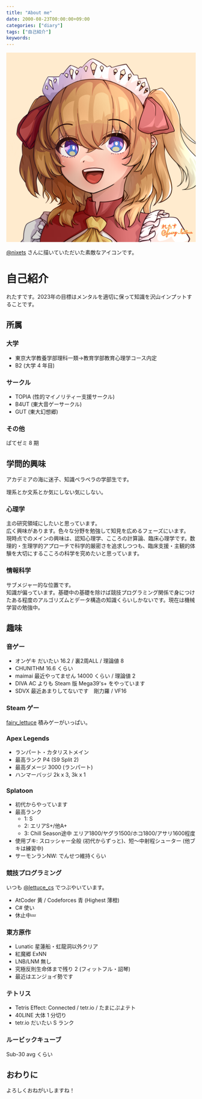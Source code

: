 ```yaml
---
title: "About me"
date: 2000-08-23T00:00:00+09:00
categories: ["diary"]
tags: ["自己紹介"]
keywords:
---
```


![アイコン](/icon.png)

[@nixets](https://twitter.com/nixets) さんに描いていただいた素敵なアイコンです。

# 自己紹介

れたすです。2023年の目標はメンタルを適切に保って知識を沢山インプットすることです。

## 所属

### 大学

- 東京大学教養学部理科一類→教育学部教育心理学コース内定  
- B2 (大学 4 年目)

### サークル

- TOPIA (性的マイノリティー支援サークル)
- B4UT (東大音ゲーサークル)
- GUT (東大幻想郷)

### その他

ぱてゼミ 8 期

## 学問的興味

アカデミアの海に迷子、知識ペラペラの学部生です。

理系とか文系とか気にしない気にしない。

### 心理学
主の研究領域にしたいと思っています。  
広く興味があります。色々な分野を勉強して知見を広めるフェーズにいます。  
現時点でのメインの興味は、認知心理学、こころの計算論、臨床心理学です。数理的・生理学的アプローチで科学的厳密さを追求しつつも、臨床支援・主観的体験を大切にするこころの科学を究めたいと思っています。

### 情報科学
サブメジャー的な位置です。  
知識が偏っています。基礎中の基礎を除けば競技プログラミング関係で身につけたある程度のアルゴリズムとデータ構造の知識くらいしかないです。現在は機械学習の勉強中。

## 趣味

### 音ゲー

- オンゲキ
だいたい 16.2 / 裏2周ALL / 理論値 8
- CHUNITHM
16.6 くらい
- maimai
最近やってません 14000 くらい / 理論値 2
- DIVA
AC よりも Steam 版 Mega39's+ をやっています
- SDVX
最近あまりしてないです　剛力羅 / VF16

### Steam ゲー

[fairy_lettuce](https://steamcommunity.com/id/fairy_lettuce)
積みゲーがいっぱい。

### Apex Legends

- ランパート・カタリストメイン
- 最高ランク P4 (S9 Split 2)
- 最高ダメージ 3000 (ランパート)
- ハンマーバッジ 2k x 3, 3k x 1

### Splatoon

- 初代からやっています
- 最高ランク
    - 1: S
    - 2: エリアS+/他A+
    - 3: Chill Season途中 エリア1800/ヤグラ1500/ホコ1800/アサリ1600程度
- 使用ブキ: スロッシャー全般 (初代からずっと)、短～中射程シューター (他ブキは練習中)
- サーモンランNW: でんせつ維持くらい

### 競技プログラミング

いつも [@lettuce_cs](https://twitter.com/lettuce_cs) でつぶやいています。
- AtCoder 黄 / Codeforces 青 (Highest 薄橙)
- C# 使い
- 休止中💤

### 東方原作

- Lunatic 星蓮船・虹龍洞以外クリア
- 紅魔郷 ExNN
- LNB/LNM 無し
- 究極反則生命体まで残り 2 (フィットフル・詔琴)
- 最近はエンジョイ勢です

### テトリス

- Tetris Effect: Connected / tetr.io / たまにぷよテト
- 40LINE 大体 1 分切り
- tetr.io だいたい S ランク

### ルービックキューブ
Sub-30 avg くらい

## おわりに

よろしくおねがいしますね！